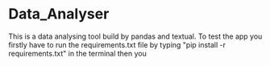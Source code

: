 # Data_Analyser
This is a data analysing tool build by pandas and textual.
To test the app you firstly have to run the requirements.txt file by typing "pip install -r requirements.txt" in the terminal
then you 
